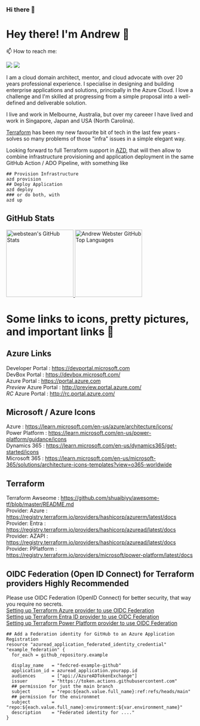 ### Hi there 👋

# Hey there! I'm Andrew 👋
<!-- <img src="wave.gif" width="26px"> -->

📫 How to reach me:
<p align="left">
    <a href="https://twitter.com/webstean"><img src="https://img.shields.io/badge/-Twitter-2D2B55?style=flat-square&logo=twitter&logoColor=white"/></a>
    <a href="https://www.linkedin.com/in/maketechwork/"><img src="https://img.shields.io/badge/-LinkedIn-2D2B55?style=flat-square&logo=linkedin&logoColor=white"/></a>
</p>

I am a cloud domain architect, mentor, and cloud advocate with over 20 years professional experience. I specialise in designing and building enterprise applications and solutions, principally in the Azure Cloud. I love a challenge and I'm skilled at progressing from a simple proposal into a well-defined and deliverable solution.

I live and work in Melbourne, Australia, but over my careeer I have lived and work in Singapore, Japan and USA (North Carolina).

[Terraform](https://developer.hashicorp.com/terraform/docs) has been my new favourite bit of tech in the last few years - solves so many problems of those "infra" issues in a simple elegant way.

Looking forward to full Terraform support in [AZD](https://github.com/Azure/azure-dev), that will then allow to combine infrastructure provisioning and application deployment in the same GitHub Action / ADO Pipeline, with something like<br>
```shell
## Provision Infrastructure
azd provision
## Deploy Application
azd deploy
### or do both, with
azd up
```

## GitHub Stats

<a href="https://github.com/webstean">
  <img height="180em" src="https://github-readme-stats.vercel.app/api?username=webstean&show_icons=true&theme=shades-of-purple&count_private=true" alt="webstean's GitHub Stats" />
  <img height="180em" src="https://github-readme-stats.vercel.app/api/top-langs/?username=webstean&theme=shades-of-purple&layout=compact" 
    alt="Andrew Webster GitHub Top Languages" />
</a>

<!--
**webstean/webstean** is a ✨ _special_ ✨ repository because its `README.md` (this file) appears on your GitHub profile.

Here are some ideas to get you started:

- 🔭 I’m currently working on ...
- 🌱 I’m currently learning ...
- 👯 I’m looking to collaborate on ...
- 🤔 I’m looking for help with ...
- 💬 Ask me about ...
- 📫 How to reach me: ...
- 😄 Pronouns: ...
- ⚡ Fun fact: ...
-->

# Some links to icons, pretty pictures, and important links 💬

## Azure Links
Developer Portal       : https://devportal.microsoft.com<br> 
DevBox Portal          : https://devbox.microsoft.com/<br> 
Azure Portal           : https://portal.azure.com<br>
*Preview* Azure Portal : http://preview.portal.azure.com/<br>
*RC* Azure Portal      : http://rc.portal.azure.com/<br>

## Microsoft / Azure Icons
Azure             : https://learn.microsoft.com/en-us/azure/architecture/icons/<br>
Power Platform    : https://learn.microsoft.com/en-us/power-platform/guidance/icons<br>
Dynamics 365      : https://learn.microsoft.com/en-us/dynamics365/get-started/icons<br>
Microsoft 365     : https://learn.microsoft.com/en-us/microsoft-365/solutions/architecture-icons-templates?view=o365-worldwide<br>

## Terraform 
Terraform Awseome   : https://github.com/shuaibiyy/awesome-tf/blob/master/README.md<br>
Provider: Azure     : https://registry.terraform.io/providers/hashicorp/azurerm/latest/docs<br>
Provider: Entra     : https://registry.terraform.io/providers/hashicorp/azuread/latest/docs<br>
Provider: AZAPI     : https://registry.terraform.io/providers/hashicorp/azuread/latest/docs<br>
Provider: PPlatform : https://registry.terraform.io/providers/microsoft/power-platform/latest/docs<br>

## OIDC Federation (Open ID Connect) for Terraform providers **Highly Recommended**
Please use OIDC Federation (OpenID Connect) for better security, that way you require no secrets.<br>
[Setting up Terraform Azure provider to use OIDC Federation](https://registry.terraform.io/providers/hashicorp/azurerm/latest/docs/guides/service_principal_oidc)<br>
[Setting up Terraform Entra ID provider to use OIDC Federation](https://registry.terraform.io/providers/hashicorp/azuread/latest/docs/guides/service_principal_oidc)<br>
[Setting up Terraform Power Platform provider to use OIDC Federation](https://registry.terraform.io/providers/microsoft/power-platform/latest/docs#authenticating-to-power-platform-using-a-service-principal-with-oidc)<br>

```hcl
## Add a Federation identity for GitHub to an Azure Application Registration
resource "azuread_application_federated_identity_credential" "example_federation" {
  for_each = github_repository.example

  display_name   = "fedcred-example-github"
  application_id = azuread_application.yourapp.id
  audiences      = ["api://AzureADTokenExchange"]
  issuer         = "https://token.actions.githubusercontent.com"
  ## permission for just the main branch
  subject        = "repo:${each.value.full_name}:ref:refs/heads/main"
  ## permission for the environmnet
  subject        = "repo:${each.value.full_name}:environment:${var.environment_name}"
  description    = "Federated identity for ...."
}
```


